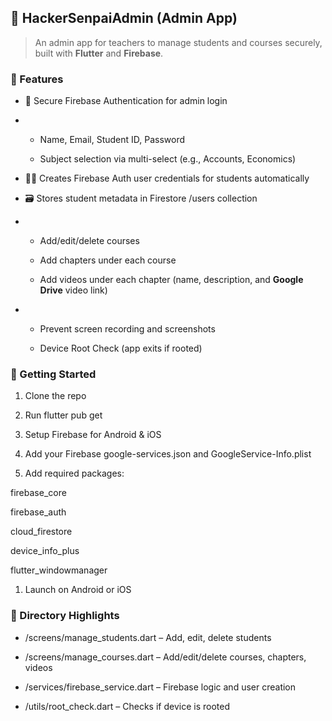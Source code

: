 **📘 HackerSenpaiAdmin (Admin App)**
------------------------------------

> An admin app for teachers to manage students and courses securely, built with **Flutter** and **Firebase**.

### **🔧 Features**

*   🔐 Secure Firebase Authentication for admin login
    
*   *   Name, Email, Student ID, Password
        
    *   Subject selection via multi-select (e.g., Accounts, Economics)
        
*   🧑‍💻 Creates Firebase Auth user credentials for students automatically
    
*   🗃️ Stores student metadata in Firestore /users collection
    
*   *   Add/edit/delete courses
        
    *   Add chapters under each course
        
    *   Add videos under each chapter (name, description, and **Google Drive** video link)
        

*   *   Prevent screen recording and screenshots
        
    *   Device Root Check (app exits if rooted)
        

### **🚀 Getting Started**

1.  Clone the repo
    
2.  Run flutter pub get
    
3.  Setup Firebase for Android & iOS
    
4.  Add your Firebase google-services.json and GoogleService-Info.plist
    
5.  Add required packages:
    

firebase\_core

firebase\_auth

cloud\_firestore

device\_info\_plus

flutter\_windowmanager

1.  Launch on Android or iOS
    

### **📁 Directory Highlights**

*   /screens/manage\_students.dart – Add, edit, delete students
    
*   /screens/manage\_courses.dart – Add/edit/delete courses, chapters, videos
    
*   /services/firebase\_service.dart – Firebase logic and user creation
    
*   /utils/root\_check.dart – Checks if device is rooted


